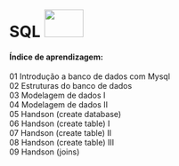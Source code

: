 # SQL <img src="https://encrypted-tbn0.gstatic.com/images?q=tbn%3AANd9GcQftPNDHFfXeUwyTShrZM9tZpgisw1-6pJejg&usqp=CAU" width="70" height="50">&nbsp;
#### Índice de aprendizagem: 
 01 Introdução a banco de dados com Mysql  
 02 Estruturas do banco de dados  
 03 Modelagem de dados I  
 04 Modelagem de dados II  
 05 Handson (create database)  
 06 Handson (create table) I  
 07 Handson (create table) II  
 08 Handson (create table) III  
 09 Handson (joins)  
